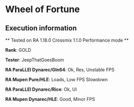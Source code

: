 # Wheel of Fortune 

## Execution information


** Tested on RA 1.18.0 Crossmix 1.1.0 Performance mode **


**Rank**: GOLD


**Tester**: JeepThatGoesBoom



**RA ParaLLEl Dynarec/Gln64**: Ok, Res, Unstable FPS


**RA Mupen Pure/HLE**: Loads, Low FPS Slowdown


**RA ParaLLEl Dynarec/Rice**: Ok, UI


**RA Mupen Dynarec/HLE**: Good, Minor FPS